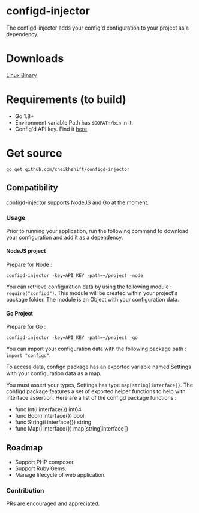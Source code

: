 # configd-injector

The configd-injector adds your config'd configuration to your project as a dependency.

# Downloads

[Linux Binary](#)

# Requirements (to build)

- Go 1.8+
- Environment variable Path has `$GOPATH/bin` in it.
- Config'd API key. Find it [here](https://configd.gophersauce.com/login)

# Get source

	go get github.com/cheikhshift/configd-injector

## Compatibility

configd-injector supports NodeJS and Go at the moment.

### Usage

Prior to running your application, run the following command to download your configuration and add it as a dependency.


#### NodeJS project

Prepare for Node :

	configd-injector -key=API_KEY -path=~/project -node

You can retrieve configuration data by using the following module : `require("configd")`. This module will be created within your project's package folder. The module is an Object with your configuration data.

#### Go Project

Prepare for Go :

	configd-injector -key=API_KEY -path=~/project -go

You can import your configuration data with the following package path : `import "configd"`.

To access data, configd package has an exported variable named Settings with your configuration data as a map.

You must assert your types, Settings has type `map[string]interface{}`. The configd package features a set of exported helper functions to help with interface assertion. Here are a list of the configd package functions :

- func Int(i interface{}) int64 
- func Bool(i interface{}) bool 
- func String(i interface{}) string 
- func Map(i interface{}) map[string]interface{} 

 


## Roadmap

- Support PHP composer.
- Support Ruby Gems.
- Manage lifecycle of web application.

### Contribution

PRs are encouraged and appreciated. 